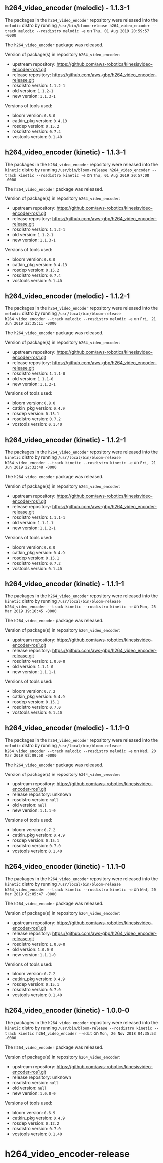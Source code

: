 ## h264_video_encoder (melodic) - 1.1.3-1

The packages in the `h264_video_encoder` repository were released into the `melodic` distro by running `/usr/bin/bloom-release h264_video_encoder --track melodic --rosdistro melodic -e` on `Thu, 01 Aug 2019 20:59:57 -0000`

The `h264_video_encoder` package was released.

Version of package(s) in repository `h264_video_encoder`:

- upstream repository: https://github.com/aws-robotics/kinesisvideo-encoder-ros1.git
- release repository: https://github.com/aws-gbp/h264_video_encoder-release.git
- rosdistro version: `1.1.2-1`
- old version: `1.1.2-1`
- new version: `1.1.3-1`

Versions of tools used:

- bloom version: `0.8.0`
- catkin_pkg version: `0.4.13`
- rosdep version: `0.15.2`
- rosdistro version: `0.7.4`
- vcstools version: `0.1.40`


## h264_video_encoder (kinetic) - 1.1.3-1

The packages in the `h264_video_encoder` repository were released into the `kinetic` distro by running `/usr/bin/bloom-release h264_video_encoder --track kinetic --rosdistro kinetic -e` on `Thu, 01 Aug 2019 20:57:08 -0000`

The `h264_video_encoder` package was released.

Version of package(s) in repository `h264_video_encoder`:

- upstream repository: https://github.com/aws-robotics/kinesisvideo-encoder-ros1.git
- release repository: https://github.com/aws-gbp/h264_video_encoder-release.git
- rosdistro version: `1.1.2-1`
- old version: `1.1.2-1`
- new version: `1.1.3-1`

Versions of tools used:

- bloom version: `0.8.0`
- catkin_pkg version: `0.4.13`
- rosdep version: `0.15.2`
- rosdistro version: `0.7.4`
- vcstools version: `0.1.40`


## h264_video_encoder (melodic) - 1.1.2-1

The packages in the `h264_video_encoder` repository were released into the `melodic` distro by running `/usr/local/bin/bloom-release h264_video_encoder --track melodic --rosdistro melodic -e` on `Fri, 21 Jun 2019 22:35:11 -0000`

The `h264_video_encoder` package was released.

Version of package(s) in repository `h264_video_encoder`:

- upstream repository: https://github.com/aws-robotics/kinesisvideo-encoder-ros1.git
- release repository: https://github.com/aws-gbp/h264_video_encoder-release.git
- rosdistro version: `1.1.1-0`
- old version: `1.1.1-0`
- new version: `1.1.2-1`

Versions of tools used:

- bloom version: `0.8.0`
- catkin_pkg version: `0.4.9`
- rosdep version: `0.15.1`
- rosdistro version: `0.7.2`
- vcstools version: `0.1.40`


## h264_video_encoder (kinetic) - 1.1.2-1

The packages in the `h264_video_encoder` repository were released into the `kinetic` distro by running `/usr/local/bin/bloom-release h264_video_encoder --track kinetic --rosdistro kinetic -e` on `Fri, 21 Jun 2019 22:32:48 -0000`

The `h264_video_encoder` package was released.

Version of package(s) in repository `h264_video_encoder`:

- upstream repository: https://github.com/aws-robotics/kinesisvideo-encoder-ros1.git
- release repository: https://github.com/aws-gbp/h264_video_encoder-release.git
- rosdistro version: `1.1.1-1`
- old version: `1.1.1-1`
- new version: `1.1.2-1`

Versions of tools used:

- bloom version: `0.8.0`
- catkin_pkg version: `0.4.9`
- rosdep version: `0.15.1`
- rosdistro version: `0.7.2`
- vcstools version: `0.1.40`


## h264_video_encoder (kinetic) - 1.1.1-1

The packages in the `h264_video_encoder` repository were released into the `kinetic` distro by running `/usr/local/bin/bloom-release h264_video_encoder --track kinetic --rosdistro kinetic -e` on `Mon, 25 Mar 2019 19:16:45 -0000`

The `h264_video_encoder` package was released.

Version of package(s) in repository `h264_video_encoder`:

- upstream repository: https://github.com/aws-robotics/kinesisvideo-encoder-ros1.git
- release repository: https://github.com/aws-gbp/h264_video_encoder-release.git
- rosdistro version: `1.0.0-0`
- old version: `1.1.1-0`
- new version: `1.1.1-1`

Versions of tools used:

- bloom version: `0.7.2`
- catkin_pkg version: `0.4.9`
- rosdep version: `0.15.1`
- rosdistro version: `0.7.0`
- vcstools version: `0.1.40`


## h264_video_encoder (melodic) - 1.1.1-0

The packages in the `h264_video_encoder` repository were released into the `melodic` distro by running `/usr/local/bin/bloom-release h264_video_encoder --track melodic --rosdistro melodic -e` on `Wed, 20 Mar 2019 02:09:58 -0000`

The `h264_video_encoder` package was released.

Version of package(s) in repository `h264_video_encoder`:

- upstream repository: https://github.com/aws-robotics/kinesisvideo-encoder-ros1.git
- release repository: unknown
- rosdistro version: `null`
- old version: `null`
- new version: `1.1.1-0`

Versions of tools used:

- bloom version: `0.7.2`
- catkin_pkg version: `0.4.9`
- rosdep version: `0.15.1`
- rosdistro version: `0.7.0`
- vcstools version: `0.1.40`


## h264_video_encoder (kinetic) - 1.1.1-0

The packages in the `h264_video_encoder` repository were released into the `kinetic` distro by running `/usr/local/bin/bloom-release h264_video_encoder --track kinetic --rosdistro kinetic -e` on `Wed, 20 Mar 2019 02:05:47 -0000`

The `h264_video_encoder` package was released.

Version of package(s) in repository `h264_video_encoder`:

- upstream repository: https://github.com/aws-robotics/kinesisvideo-encoder-ros1.git
- release repository: https://github.com/aws-gbp/h264_video_encoder-release.git
- rosdistro version: `1.0.0-0`
- old version: `1.0.0-0`
- new version: `1.1.1-0`

Versions of tools used:

- bloom version: `0.7.2`
- catkin_pkg version: `0.4.9`
- rosdep version: `0.15.1`
- rosdistro version: `0.7.0`
- vcstools version: `0.1.40`


## h264_video_encoder (kinetic) - 1.0.0-0

The packages in the `h264_video_encoder` repository were released into the `kinetic` distro by running `/usr/bin/bloom-release --rosdistro kinetic --track kinetic h264_video_encoder --edit` on `Mon, 26 Nov 2018 04:35:53 -0000`

The `h264_video_encoder` package was released.

Version of package(s) in repository `h264_video_encoder`:

- upstream repository: https://github.com/aws-robotics/kinesisvideo-encoder-ros1.git
- release repository: unknown
- rosdistro version: `null`
- old version: `null`
- new version: `1.0.0-0`

Versions of tools used:

- bloom version: `0.6.9`
- catkin_pkg version: `0.4.9`
- rosdep version: `0.12.2`
- rosdistro version: `0.7.0`
- vcstools version: `0.1.40`


# h264_video_encoder-release